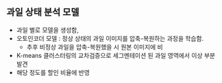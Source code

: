 ## 과일 상태 분석 모델

- 과일 별로 모델을 생성함, 
- 오토인코더 모델 : 정상 상태의 과일 이미지를 압축-복원하는 과정을 학습함.
  - 추후 비정상 과일을 압축-복원했을 시 원본 이미지에 비
- K-means 클러스터링의 교차검증으로 세그멘테이션 된 과일 영역에서 이상 부분 발견
- 해당 정도를 할인 비율에 반영
